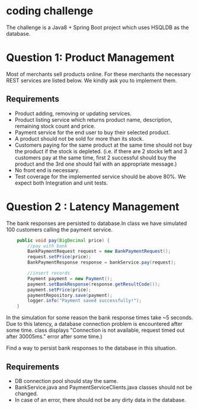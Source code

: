 
# coding challenge

The challenge is a Java8 + Spring Boot project which uses HSQLDB as the database.


# Question 1: Product Management

Most of merchants sell products online. For these merchants the necessary REST services are listed below. We kindly ask you to implement them.

## Requirements

* Product adding, removing or updating services. 
* Product listing service which returns product name, description, remaining stock count and price.
* Payment service for the end user to buy their selected product.
* A product should not be sold for more than its stock.
* Customers paying for the same product at the same time should not buy the product if the stock is depleted. (i.e. if there are 2 stocks left and 3 customers pay at the same time, first 2 successful should buy the product and the 3rd one should fail with an appropriate message.) 
* No front end is necessary.
* Test coverage for the implemented service should be above 80%. We expect both Integration and unit tests.


# Question 2 : Latency Management

The bank responses are persisted to database.In class we have simulated 100 customers calling the payment service.

```java
    public void pay(BigDecimal price) {
        //pay with bank
        BankPaymentRequest request = new BankPaymentRequest();
        request.setPrice(price);
        BankPaymentResponse response = bankService.pay(request);

        //insert records
        Payment payment = new Payment();
        payment.setBankResponse(response.getResultCode());
        payment.setPrice(price);
        paymentRepository.save(payment);
        logger.info("Payment saved successfully!");
    }
```

In the simulation for some reason the bank response times take ~5 seconds. Due to this latency, a database connection problem is encountered after some time.
class displays "Connection is not available, request timed out after 30005ms." error after some time.)

Find a way to persist bank responses to the database in this situation.

## Requirements

* DB connection pool should stay the same.
* BankService.java and PaymentServiceClients.java classes should not be changed.
* In case of an error, there should not be any dirty data in the database.






